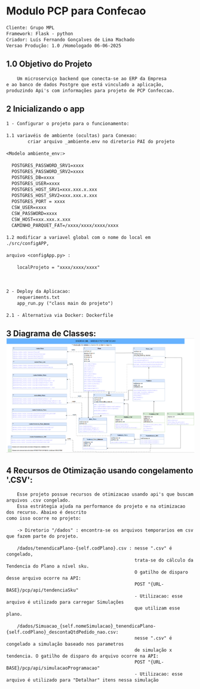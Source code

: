 # Modulo PCP para Confecao
    Cliente: Grupo MPL
    Framework: Flask - python
    Criador: Luís Fernando Gonçalves de Lima Machado
    Versao Produção: 1.0 /Homologado 06-06-2025

## 1.0 Objetivo do Projeto
    
        Um microserviço backend que conecta-se ao ERP da Empresa 
    e ao banco de dados Postgre que está vinculado a aplicação, 
    produzindo Api's com informações para projeto de PCP Confeccao. 
## 2 Inicializando o app
    
    1 - Configurar o projeto para o funcionamento: 
        
    1.1 variavéis de ambiente (ocultas) para Conexao: 
            criar arquivo _ambiente.env no diretorio PAI do projeto
    
    <Modelo ambiente_env:>

      POSTGRES_PASSWORD_SRV1=xxxx
      POSTGRES_PASSWORD_SRV2=xxxx
      POSTGRES_DB=xxxx
      POSTGRES_USER=xxxx
      POSTGRES_HOST_SRV1=xxx.xxx.x.xxx
      POSTGRES_HOST_SRV2=xxx.xxx.x.xxx
      POSTGRES_PORT = xxxx
      CSW_USER=xxxx
      CSW_PASSWORD=xxxx
      CSW_HOST=xxx.xxx.x.xxx
      CAMINHO_PARQUET_FAT=/xxxx/xxxx/xxxx/xxxx

    1.2 modificar a variavel global com o nome do local em ./src/configAPP,
    
    arquivo <configApp.py> :
        
        localProjeto = "xxxx/xxxx/xxxx"
    
    
        
    2 - Deploy da Aplicacao: 
        requeriments.txt
        app_run.py ("class main do projeto")
    
    2.1 - Alternativa via Docker: Dockerfile 

## 3 Diagrama de Classes:![Diagrama de Classes.png](docsProject%2FDiagrama%20de%20Classes.png)

## 4 Recursos de Otimização  usando congelamento '.CSV':
        Esse projeto possue recursos de otimizacao usando api's que buscam arquivos .csv congelado.
        Essa estrátegia ajuda na performance do projeto e na otimizacao dos recurso. Abaixo é descrito 
    como isso ocorre no projeto:

        -> Diretorio "/dados" : encontra-se os arquivos temporarios em csv que fazem parte do projeto. 

        /dados/tenendicaPlano-{self.codPlano}.csv : nesse ".csv" é congelado, 
                                                    trata-se do cálculo da Tendencia do Plano a nível sku.  
                                                    O gatilho de disparo desse arquivo ocorre na API:
                                                    POST "{URL-BASE}/pcp/api/tendenciaSku"
                                                    - Utilizacao: esse arquivo é utilizado para carregar Simulações
                                                    que utilizam esse plano.

        /dados/Simuacao_{self.nomeSimulacao}_tenendicaPlano-{self.codPlano}_descontaQtdPedido_nao.csv: 
                                                    nesse ".csv" é congelado a simulação baseado nos parametros 
                                                    de simulação x tendencia. O gatilho de disparo do arquivo ocorre na API:
                                                    POST "{URL-BASE}/pcp/api/simulacaoProgramacao"
                                                    - Utilizacao: esse arquivo é utilizado para "Detalhar" itens nessa simulação